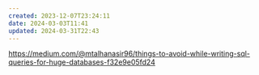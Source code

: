 ```yaml
---
created: 2023-12-07T23:24:11
date: 2024-03-03T11:41
updated: 2024-03-31T22:43
---
```

https://medium.com/@mtalhanasir96/things-to-avoid-while-writing-sql-queries-for-huge-databases-f32e9e05fd24